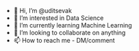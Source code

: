 - 👋 Hi, I’m @uditsevak
- 👀 I’m interested in Data Science
- 🌱 I’m currently learning Machine Learning
- 💞️ I’m looking to collaborate on anything
- 📫 How to reach me - DM/comment

<!---
uditsevak/uditsevak is a ✨ special ✨ repository because its `README.md` (this file) appears on your GitHub profile.
You can click the Preview link to take a look at your changes.
--->
